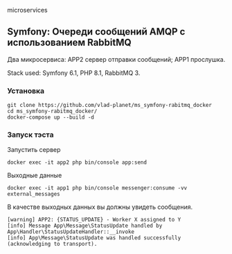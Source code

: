 microservices

## Symfony:  Очереди сообщений AMQP с использованием RabbitMQ
Два микросервиса: 
APP2 сервер отправки сообщений; 
APP1 прослушка.

Stack used: Symfony 6.1, PHP 8.1, RabbitMQ 3.

### Установка

```shell
git clone https://github.com/vlad-planet/ms_symfony-rabitmq_docker
cd ms_symfony-rabitmq_docker/
docker-compose up --build -d
```

### Запуск тэста

Запустить сервер 
```shell
docker exec -it app2 php bin/console app:send
```

Выходные данные
```shell
docker exec -it app1 php bin/console messenger:consume -vv external_messages
```

В качестве выходных данных вы должны увидеть сообщения.
```shell
[warning] APP2: {STATUS_UPDATE} - Worker X assigned to Y
[info] Message App\Message\StatusUpdate handled by App\Handler\StatusUpdateHandler::__invoke
[info] App\Message\StatusUpdate was handled successfully (acknowledging to transport).
```

